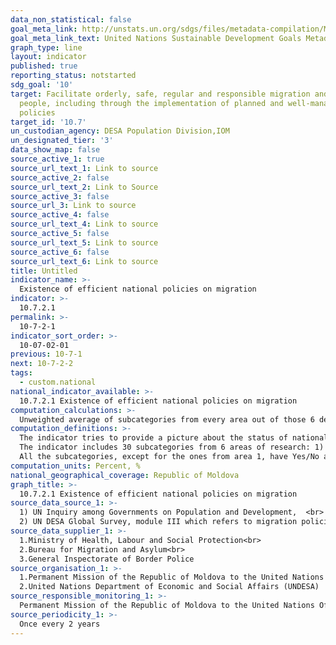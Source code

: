 ```yaml
---
data_non_statistical: false
goal_meta_link: http://unstats.un.org/sdgs/files/metadata-compilation/Metadata-Goal-10.pdf
goal_meta_link_text: United Nations Sustainable Development Goals Metadata (pdf 564kB)
graph_type: line
layout: indicator
published: true
reporting_status: notstarted
sdg_goal: '10'
target: Facilitate orderly, safe, regular and responsible migration and mobility of
  people, including through the implementation of planned and well-managed migration
  policies
target_id: '10.7'
un_custodian_agency: DESA Population Division,IOM
un_designated_tier: '3'
data_show_map: false
source_active_1: true
source_url_text_1: Link to source
source_active_2: false
source_url_text_2: Link to Source
source_active_3: false
source_url_3: Link to source
source_active_4: false
source_url_text_4: Link to source
source_active_5: false
source_url_text_5: Link to source
source_active_6: false
source_url_text_6: Link to source
title: Untitled
indicator_name: >-
  Existence of efficient national policies on migration
indicator: >-
  10.7.2.1
permalink: >-
  10-7-2-1
indicator_sort_order: >-
  10-07-02-01
previous: 10-7-1
next: 10-7-2-2
tags:
  - custom.national
national_indicator_available: >-
  10.7.2.1 Existence of efficient national policies on migration
computation_calculations: >-
  Unweighted average of subcategories from every area out of those 6 determined ones, expressed in percentage. The general cumulated indicator is obtained by calculating the unweighted average of the value of the 30 subcategories out of the 6 areas, with values between 0 and 100%.
computation_definitions: >-
  The indicator tries to provide a picture about the status of national policies on migration and the way in which these policies evolve over time. The collected information reflect the achieved progress, but also the gaps, hence contributing to the database of evidence for recommendations and actions to carry out target 10.7, as well as for the future thematic reviews High Level Political Forum for Sustainable Development (HLPF).<br> 
  The indicator includes 30 subcategories from 6 areas of research: 1) Is there at least one governmental entity responsible for developing and implementing general migration policies? 2) Does the Government promote the integration of immigrants by developing linguistic competences, access to public services and protection against discrimination? 3) Does the Government tackle illegal migration through authorisation checks before arrival, integrated border management or other measures for ensuring safe and regulated migration? 4) Dies the Government take measures to reduce the recruitment costs incurred by the employee as share of the annual income obtained in the country of destination? 5) Did the country sign bilateral labour agreements regrading workers' movement? (if yes, how many?) 6) Does the humanitarian policy of the Government include measures related to forced movement of persons, [see module III](https://esa.un.org/poppolicy/inquiry.aspx)<br> 
  All the subcategories, except for the ones from area 1, have Yes/No answers, coded with „1” for Yes and  „0” for No. For subcategories from area 1, there are three possible answers: „Yes, regardless of the immigration status”, coded „1”; „Yes, only for those with legal immigration status”, coded  „0,5”; and No coded „0”.
computation_units: Percent, %
national_geographical_coverage: Republic of Moldova
graph_title: >-
  10.7.2.1 Existence of efficient national policies on migration
source_data_source_1: >-
  1) UN Inquiry among Governments on Population and Development,  <br> 
  2) UN DESA Global Survey, module III which refers to migration policies
source_data_supplier_1: >-
  1.Ministry of Health, Labour and Social Protection<br> 
  2.Bureau for Migration and Asylum<br> 
  3.General Inspectorate of Border Police
source_organisation_1: >-
  1.Permanent Mission of the Republic of Moldova to the United Nations Office in Geneva <br> 
  2.United Nations Department of Economic and Social Affairs (UNDESA)
source_responsible_monitoring_1: >-
  Permanent Mission of the Republic of Moldova to the United Nations Office in Geneva
source_periodicity_1: >-
  Once every 2 years
---
```

